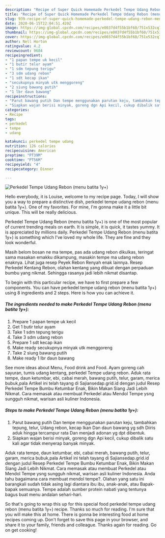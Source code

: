 ```yaml
---
description: "Recipe of Super Quick Homemade Perkedel Tempe Udang Rebon (menu batita 1y+)"
title: "Recipe of Super Quick Homemade Perkedel Tempe Udang Rebon (menu batita 1y+)"
slug: 939-recipe-of-super-quick-homemade-perkedel-tempe-udang-rebon-menu-batita-1y
date: 2020-06-15T22:04:51.420Z
image: https://img-global.cpcdn.com/recipes/e0037d4f55b1bf60/751x532cq70/perkedel-tempe-udang-rebon-menu-batita-1y-foto-resep-utama.jpg
thumbnail: https://img-global.cpcdn.com/recipes/e0037d4f55b1bf60/751x532cq70/perkedel-tempe-udang-rebon-menu-batita-1y-foto-resep-utama.jpg
cover: https://img-global.cpcdn.com/recipes/e0037d4f55b1bf60/751x532cq70/perkedel-tempe-udang-rebon-menu-batita-1y-foto-resep-utama.jpg
author: Nell Horton
ratingvalue: 4.2
reviewcount: 9684
recipeingredient:
- "1 papan tempe uk kecil"
- "1 butir telur ayam"
- "1 sdm tepung terigu"
- "3 sdm udang rebon"
- "1 sdt kecap ikan"
- "secukupnya minyak utk menggoreng"
- "2 siung bawang putih"
- "1 lbr daun bawang"
recipeinstructions:
- "Parut bawang putih Dan tempe menggunakan parutan keju, tambahkan tepung, telur, Udang rebon, kecap Ikan Dan daun bawang yg sdh Diiris aduk hingga tercampur rata Dan menjadi adonan yg dpt dibentuk."
- "Siapkan wajan berisi minyak, goreng dgn Api kecil, cukup dibalik satu kali agar tidak menyerap banyak minyak."
categories:
- Recipe
tags:
- perkedel
- tempe
- udang

katakunci: perkedel tempe udang 
nutrition: 126 calories
recipecuisine: American
preptime: "PT39M"
cooktime: "PT56M"
recipeyield: "4"
recipecategory: Dinner

---
```



![Perkedel Tempe Udang Rebon (menu batita 1y+)](https://img-global.cpcdn.com/recipes/e0037d4f55b1bf60/751x532cq70/perkedel-tempe-udang-rebon-menu-batita-1y-foto-resep-utama.jpg)

Hello everybody, it is Louise, welcome to my recipe page. Today, I will show you a way to prepare a distinctive dish, perkedel tempe udang rebon (menu batita 1y+). One of my favorites. For mine, I'm gonna make it a little bit unique. This will be really delicious.

Perkedel Tempe Udang Rebon (menu batita 1y+) is one of the most popular of current trending meals on earth. It is simple, it is quick, it tastes yummy. It is appreciated by millions daily. Perkedel Tempe Udang Rebon (menu batita 1y+) is something which I've loved my whole life. They are fine and they look wonderful.

Masih belom bosan ne ma tempe, pas ada udang rebon dikulkas, teringat sama masakan emakku dikampung, masakin tempe ma udang rebon enaknya. Lihat juga resep Peyek Rebon Renyah enak lainnya. Resep Perkedel Kentang Rebon, olahan kentang yang dibuat dengan perpaduan bumbu yang nikmat. Sehingga rasanya jadi lebih nikmat disantap.


To begin with this particular recipe, we have to first prepare a few components. You can have perkedel tempe udang rebon (menu batita 1y+) using 8 ingredients and 2 steps. Here is how you can achieve it.

<!--inarticleads1-->

##### The ingredients needed to make Perkedel Tempe Udang Rebon (menu batita 1y+):

1. Prepare 1 papan tempe uk kecil
1. Get 1 butir telur ayam
1. Take 1 sdm tepung terigu
1. Take 3 sdm udang rebon
1. Prepare 1 sdt kecap ikan
1. Make ready secukupnya minyak utk menggoreng
1. Take 2 siung bawang putih
1. Make ready 1 lbr daun bawang


See more ideas about Menu, Food drink and Food. Ayam goreng cah sayuran, tumis udang kentang, perkedel Tempe udang rebon. Aduk rata tempe, daun ketumbar, ebi, cabai merah, bawang putih, telur, garam, merica bubuk,pala Artikel ini telah tayang di Sajiansedap.grid.id dengan judul Resep Perkedel Tempe Bumbu Ketumbar Enak, Bikin Makan Siang Jadi Lebih Nikmat. Cara memasak atau membuat Perkedel atau Mendol Tempe ysng sungguh nikmat, warisan asli kuliner Indonesia. 

<!--inarticleads2-->

##### Steps to make Perkedel Tempe Udang Rebon (menu batita 1y+):

1. Parut bawang putih Dan tempe menggunakan parutan keju, tambahkan tepung, telur, Udang rebon, kecap Ikan Dan daun bawang yg sdh Diiris aduk hingga tercampur rata Dan menjadi adonan yg dpt dibentuk.
1. Siapkan wajan berisi minyak, goreng dgn Api kecil, cukup dibalik satu kali agar tidak menyerap banyak minyak.


Aduk rata tempe, daun ketumbar, ebi, cabai merah, bawang putih, telur, garam, merica bubuk,pala Artikel ini telah tayang di Sajiansedap.grid.id dengan judul Resep Perkedel Tempe Bumbu Ketumbar Enak, Bikin Makan Siang Jadi Lebih Nikmat. Cara memasak atau membuat Perkedel atau Mendol Tempe ysng sungguh nikmat, warisan asli kuliner Indonesia. Anda tahu bagaimana cara membuat mendol tempe?. Olahan yang satu ini barangkali sudah tidak asing lagi diantara ibu ibu, anak-anak, atau Bapak-bapak semuanya. Tempe adalah sumber protein nabati yang tentunya bagus buat menu andalan sehari-hari. 

So that's going to wrap this up for this special food perkedel tempe udang rebon (menu batita 1y+) recipe. Thanks so much for reading. I'm sure that you will make this at home. There is gonna be interesting food at home recipes coming up. Don't forget to save this page in your browser, and share it to your family, friends and colleague. Thanks again for reading. Go on get cooking!
